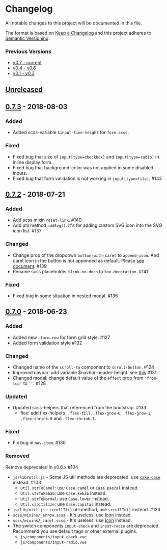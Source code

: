 # Changelog

All notable changes to this project will be documented in this file.

The format is based on [Keep a Changelog](http://keepachangelog.com/en/1.0.0/)
and this project adheres to [Semantic Versioning](http://semver.org/spec/v2.0.0.html).

### Previous Versions

- [v0.7 - current](https://github.com/archco/moss-ui/blob/master/CHANGELOG.md)
- [v0.4 - v0.6](https://github.com/archco/moss-ui/blob/master/docs/changelog/0.4-0.6.md)
- [v0.1 - v0.3](https://github.com/archco/moss-ui/blob/master/docs/changelog/0.1-0.3.md)

## [Unreleased][]

## [0.7.3][] - 2018-08-03

### Added

- Added scss-variable `$input-line-height` for `form.scss`.

### Fixed

- Fixed bug that size of `input[type=checkbox]` and `input[type=radio]` in inline display form.
- Fixed bug that background-color was not applied in some disabled inputs.
- Fixed bug that form validation is not working in `input[type=file]`. #143

## [0.7.2][] - 2018-07-21

### Added

- Add scss mixin `reset-link`. #140
- Add util method `addSvg()`. It's for adding custom SVG icon into the SVG icon list. #137

### Changed

- Change prop of the dropdown `button-with-caret` to `append-icon`. And caret icon in the button is not appended as default. Please [see document](https://github.com/archco/moss-ui/blob/master/docs/js/dropdown.md#append-icon-to-button). #139
- Rename scss placeholder `%link-no-deco` to `%no-decoration`. #141

### Fixed

- Fixed bug in some situation in nested modal. #136

## [0.7.0][] - 2018-06-23

### Added

- Added new `.form-row` for form grid style. #127
- Added form validation style #132

### Changed

- Changed name of the `scroll-to` component to `scroll-button`. #124
- Improved navbar: add variable $navbar-header-height. see [this](https://github.com/archco/moss-ui/blob/master/docs/js/navbar.md#specifying-height) #131
- Changed modal: change default value of the `effect` prop from `'from-top'` to `''`. #128

### Updated

- Updated scss-helpers that referenced from the bootstrap. #133
  - flex: add flex-helpers. `.flex-fill`, `.flex-grow-0`, `.flex-grow-1`, `.flex-shrink-0` and `.flex-shrink-1`.

### Fixed

- Fix bug in `nav-item`. #130

### Removed

Remove deprecated in v0.6.x #104

- `js/lib/util.js` - Some JS util methods are deprecated. use [`cake-case`](https://github.com/archco/cake-case#readme) instead. #103 
  - `Util.strToCamel`: use `Case.camel` or `Case.pascal` instead.
  - `Util.strToKebab`: use `Case.kebab` instead.
  - `Util.strToNormal`: use `Case.lower` instead.
  - `Util.capitalize`: use `Case.capital` instead.
- `js/lib/util.js` - `scrollIt()` util method, use `scrollTo()` instead. #123
- `scss/mixins/_arrow.scss` - It's useless. use [Icon](https://github.com/archco/moss-ui/blob/master/docs/svg-icons.md#svg-icons) instead.
- `scss/mixins/_caret.scss` - It's useless. use [Icon](https://github.com/archco/moss-ui/blob/master/docs/svg-icons.md#svg-icons) instead.
- The switch components `input-check` and `input-radio` are deprecated. Recommend you use default tags or other external plugins.
  - `js/components/input-check.vue`
  - `js/components/input-radio.vue`

[Unreleased]: https://github.com/archco/moss-ui/compare/v0.7.3...HEAD
[0.7.3]: https://github.com/archco/moss-ui/compare/v0.7.2...v0.7.3
[0.7.2]: https://github.com/archco/moss-ui/compare/v0.7.0...v0.7.2
[0.7.0]: https://github.com/archco/moss-ui/compare/v0.6.5...v0.7.0
